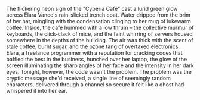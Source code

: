 The flickering neon sign of the "Cyberia Cafe" cast a lurid green glow across Elara Vance's rain-slicked trench coat.  Water dripped from the brim of her hat, mingling with the condensation clinging to her mug of lukewarm coffee.  Inside, the cafe hummed with a low thrum – the collective murmur of keyboards, the click-clack of mice, and the faint whirring of servers housed somewhere in the depths of the building.  The air was thick with the scent of stale coffee, burnt sugar, and the ozone tang of overtaxed electronics.  Elara, a freelance programmer with a reputation for cracking codes that baffled the best in the business, hunched over her laptop, the glow of the screen illuminating the sharp angles of her face and the intensity in her dark eyes.  Tonight, however, the code wasn't the problem. The problem was the cryptic message she'd received, a single line of seemingly random characters, delivered through a channel so secure it felt like a ghost had whispered it into her ear.

